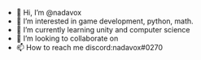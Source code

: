 - 👋 Hi, I’m @nadavox
- 👀 I’m interested in game development, python, math. 
- 🌱 I’m currently learning unity and computer science
- 💞️ I’m looking to collaborate on 
- 📫 How to reach me discord:nadavox#0270

<!---
nadavox/nadavox is a ✨ special ✨ repository because its `README.md` (this file) appears on your GitHub profile.
You can click the Preview link to take a look at your changes.
--->
